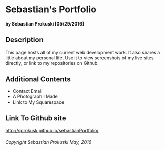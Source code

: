 # Sebastian's Portfolio

#### by Sebastian Prokuski [05/29/2016]

## Description
This page hosts all of my current web development work. It also shares a little about my personal life. Use it to view screenshots of my live sites directly, or link to my repositories on Github.

## Additional Contents

* Contact Email
* A Photograph I Made
* Link to My Squarespace

## Link To Github site

http://sprokusk.github.io/sebastianPortfolio/

###### Copyright Sebastian Prokuski May, 2016
